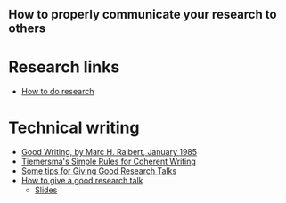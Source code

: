 How to properly communicate your research to others
---------------------------------------------------

Research links
==============

 * [How to do research](http://www.ifs.tuwien.ac.at/~silvia/research-tips/)

Technical writing
=================

 * [Good Writing, by Marc H. Raibert, January 1985](https://www.cs.cmu.edu/~pausch/Randy/Randy/raibert.htm)
 * [Tiemersma's Simple Rules for Coherent Writing](https://www.ics.uci.edu/~goodrich/writing.html)
 * [Some tips for Giving Good Research Talks](https://www.ics.uci.edu/~goodrich/presenting.html)
 * [How to give a good research talk](http://research.microsoft.com/en-us/um/people/simonpj/papers/giving-a-talk/giving-a-talk-html.html)
   + [Slides](giving-a-talk-slides.pdf)

